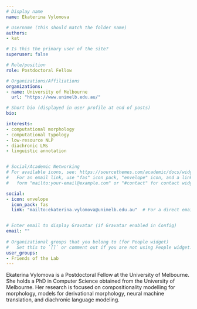 ```yaml
---
# Display name
name: Ekaterina Vylomova

# Username (this should match the folder name)
authors:
- kat

# Is this the primary user of the site?
superuser: false

# Role/position
role: Postdoctoral Fellow

# Organizations/Affiliations
organizations:
- name: University of Melbourne
  url: "https://www.unimelb.edu.au/"

# Short bio (displayed in user profile at end of posts)
bio: 

interests:
- computational morphology
- computational typology
- low-resource NLP
- diachronic LMs
- linguistic annotation


# Social/Academic Networking
# For available icons, see: https://sourcethemes.com/academic/docs/widgets/#icons
#   For an email link, use "fas" icon pack, "envelope" icon, and a link in the
#   form "mailto:your-email@example.com" or "#contact" for contact widget.

social:
- icon: envelope
  icon_pack: fas
  link: "mailto:ekaterina.vylomova@unimelb.edu.au"  # For a direct email link, use "mailto:test@example.org".


# Enter email to display Gravatar (if Gravatar enabled in Config)
email: ""
  
# Organizational groups that you belong to (for People widget)
#   Set this to `[]` or comment out if you are not using People widget.  
user_groups:
- Friends of the Lab
---
```


Ekaterina Vylomova is a Postdoctoral Fellow at the University of Melbourne. She holds a PhD in Computer Science obtained from the University of Melbourne. Her research is focused on compositionality modelling for morphology, models for derivational morphology, neural machine translation, and diachronic language modeling. 

